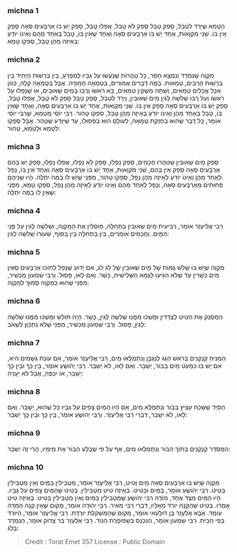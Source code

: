 
### michna 1
הַטָּמֵא שֶׁיָּרַד לִטְבֹּל, סָפֵק טָבַל סָפֵק לֹא טָבַל, אֲפִלּוּ טָבַל, סָפֵק יֶשׁ בּוֹ אַרְבָּעִים סְאָה סָפֵק אֵין בּוֹ. שְׁנֵי מִקְוָאוֹת, אֶחָד יֶשׁ בּוֹ אַרְבָּעִים סְאָה וְאֶחָד שֶׁאֵין בּוֹ, טָבַל בְּאַחַד מֵהֶם וְאֵינוֹ יוֹדֵעַ בְּאֵיזֶה מֵהֶן טָבַל, סְפֵקוֹ טָמֵא: 

### michna 2
מִקְוֶה שֶׁנִּמְדַּד וְנִמְצָא חָסֵר, כָּל טָהֳרוֹת שֶׁנַּעֲשׂוּ עַל גַּבָּיו לְמַפְרֵעַ, בֵּין בִּרְשׁוּת הַיָּחִיד בֵּין בִּרְשׁוּת הָרַבִּים, טְמֵאוֹת. בַּמֶּה דְבָרִים אֲמוּרִים, בְּטֻמְאָה חֲמוּרָה. אֲבָל בְּטֻמְאָה קַלָּה, כְּגוֹן אָכַל אֳכָלִים טְמֵאִים, וְשָׁתָה מַשְׁקִין טְמֵאִים, בָּא רֹאשׁוֹ וְרֻבּוֹ בְּמַיִם שְׁאוּבִים, אוֹ שֶׁנָּפְלוּ עַל רֹאשׁוֹ וְעַל רֻבּוֹ שְׁלשָׁה לֻגִּין מַיִם שְׁאוּבִין, וְיָרַד לִטְבֹּל, סָפֵק טָבַל סָפֵק לֹא טָבַל, אֲפִלּוּ טָבַל, סָפֵק יֶשׁ בּוֹ אַרְבָּעִים סְאָה סָפֵק אֵין בּוֹ. שְׁנֵי מִקְוָאוֹת, אֶחָד יֶשׁ בּוֹ אַרְבָּעִים סְאָה, וְאֶחָד שֶׁאֵין בּוֹ, טָבַל בְּאַחַד מֵהֶן וְאֵינוֹ יוֹדֵעַ בְּאֵיזֶה מֵהֶן טָבַל, סְפֵקוֹ טָהוֹר. רַבִּי יוֹסֵי מְטַמֵּא, שֶׁרַבִּי יוֹסֵי אוֹמֵר, כָּל דָּבָר שֶׁהוּא בְחֶזְקַת טֻמְאָה, לְעוֹלָם הוּא בִפְסוּלוֹ, עַד שֶׁיִּוָּדַע שֶׁטָּהַר. אֲבָל סְפֵקוֹ לִטָּמֵא וּלְטַמֵּא, טָהוֹר: 

### michna 3
סְפֵק מַיִם שְׁאוּבִין שֶׁטִּהֲרוּ חֲכָמִים, סָפֵק נָפְלוּ, סָפֵק לֹא נָפְלוּ, אֲפִלּוּ נָפְלוּ, סָפֵק יֶשׁ בָּהֶם אַרְבָּעִים סְאָה סָפֵק אֵין בָּהֶם, שְׁנֵי מִקְוָאוֹת, אֶחָד יֶשׁ בּוֹ אַרְבָּעִים סְאָה וְאֶחָד אֵין בּוֹ, נָפַל לְאַחַד מֵהֶן וְאֵינוֹ יוֹדֵעַ לְאֵיזֶה מֵהֶן נָפַל, סְפֵקוֹ טָהוֹר, מִפְּנֵי שֶׁיֶּשׁ לוֹ בַמֶּה יִתְלֶה. הָיוּ שְׁנֵיהֶם פְּחוּתִים מֵאַרְבָּעִים סְאָה, וְנָפַל לְאַחַד מֵהֶם וְאֵינוֹ יוֹדֵעַ לְאֵיזֶה מֵהֶן נָפַל, סְפֵקוֹ טָמֵא, מִפְּנֵי שֶׁאֵין לוֹ בַמֶּה יִתְלֶה: 

### michna 4
רַבִּי אֱלִיעֶזֶר אוֹמֵר, רְבִיעִית מַיִם שְׁאוּבִין בַּתְּחִלָּה, פּוֹסְלִין אֶת הַמִּקְוֶה, וּשְׁלשָׁה לֻגִּין עַל פְּנֵי הַמַּיִם. וַחֲכָמִים אוֹמְרִים, בֵּין בַּתְּחִלָּה בֵּין בַּסּוֹף, שִׁעוּרוֹ שְׁלשָׁה לֻגִּין: 

### michna 5
מִקְוֶה שֶׁיֶּשׁ בּוֹ שָׁלשׁ גֻּמּוֹת שֶׁל מַיִם שְׁאוּבִין שֶׁל לֹג לֹג, אִם יָדוּעַ שֶׁנָּפַל לְתוֹכוֹ אַרְבָּעִים סְאִין מַיִם כְּשֵׁרִין עַד שֶׁלֹּא הִגִּיעוּ לַגֻּמָּא הַשְּׁלִישִׁית, כָּשֵׁר. וְאִם לָאו, פָּסוּל. וְרַבִּי שִׁמְעוֹן מַכְשִׁיר, מִפְּנֵי שֶׁהוּא כְמִקְוֶה סָמוּךְ לְמִקְוֶה: 

### michna 6
הַמְסַנֵּק אֶת הַטִּיט לַצְּדָדִין וּמָשְׁכוּ מִמֶּנּוּ שְׁלשָׁה לֻגִּין, כָּשֵׁר. הָיָה תוֹלֵשׁ וּמָשְׁכוּ מִמֶּנּוּ שְׁלשָׁה לֻגִּין, פָּסוּל. וְרַבִּי שִׁמְעוֹן מַכְשִׁיר, מִפְּנֵי שֶׁלֹּא נִתְכַּוֵּן לִשְׁאֹב: 

### michna 7
הַמַּנִּיחַ קַנְקַנִּים בְּרֹאשׁ הַגַּג לְנַגְּבָן וְנִתְמַלְּאוּ מַיִם, רַבִּי אֱלִיעֶזֶר אוֹמֵר, אִם עוֹנַת גְּשָׁמִים הִיא, אִם יֶשׁ בּוֹ כִמְעַט מַיִם בַּבּוֹר, יְשַׁבֵּר. וְאִם לָאו, לֹא יְשַׁבֵּר. רַבִּי יְהוֹשֻׁעַ אוֹמֵר, בֵּין כָּךְ וּבֵין כָּךְ יְשַׁבֵּר, אוֹ יִכְפֶּה, אֲבָל לֹא יְעָרֶה: 

### michna 8
הַסַּיָּד שֶׁשָּׁכַח עָצִיץ בַּבּוֹר וְנִתְמַלֵּא מַיִם, אִם הָיוּ הַמַּיִם צָפִים עַל גַּבָּיו כָּל שֶׁהוּא, יְשַׁבֵּר. וְאִם לָאו, לֹא יְשַׁבֵּר, דִּבְרֵי רַבִּי אֱלִיעֶזֶר. וְרַבִּי יְהוֹשֻׁעַ אוֹמֵר, בֵּין כָּךְ וּבֵין כָּךְ יְשַׁבֵּר: 

### michna 9
הַמְסַדֵּר קַנְקַנִּים בְּתוֹךְ הַבּוֹר וְנִתְמַלְּאוּ מַיִם, אַף עַל פִּי שֶׁבָּלַע הַבּוֹר אֶת מֵימָיו, הֲרֵי זֶה יְשַׁבֵּר: 

### michna 10
מִקְוֶה שֶׁיֶּשׁ בּוֹ אַרְבָּעִים סְאָה מַיִם וָטִיט, רַבִּי אֱלִיעֶזֶר אוֹמֵר, מַטְבִּילִין בַּמַּיִם וְאֵין מַטְבִּילִין בַּטִּיט. רַבִּי יְהוֹשֻׁעַ אוֹמֵר, בַּמַּיִם וּבַטִּיט. בְּאֵיזֶה טִיט מַטְבִּילִין. בְּטִיט שֶׁהַמַּיִם צָפִים עַל גַּבָּיו. הָיוּ הַמַּיִם מִצַּד אֶחָד, מוֹדֶה רַבִּי יְהוֹשֻׁעַ שֶׁמַּטְבִּילִין בַּמַּיִם וְאֵין מַטְבִּילִין בַּטִּיט. בְּאֵיזֶה טִיט אָמְרוּ. בְּטִיט שֶׁהַקָּנֶה יוֹרֵד מֵאֵלָיו, דִּבְרֵי רַבִּי מֵאִיר. רַבִּי יְהוּדָה אוֹמֵר, מְקוֹם שֶׁאֵין קְנֵה הַמִּדָּה עוֹמֵד. אַבָּא אֶלְעָזָר בֶּן דּוֹלְעַאי אוֹמֵר, מְקוֹם שֶׁהַמִּשְׁקֹלֶת יוֹרֶדֶת. רַבִּי אֱלִיעֶזֶר אוֹמֵר, הַיּוֹרֵד בְּפִי חָבִית. רַבִּי שִׁמְעוֹן אוֹמֵר, הַנִּכְנָס בִּשְׁפוֹפֶרֶת הַנּוֹד. רַבִּי אֶלְעָזָר בַּר צָדוֹק אוֹמֵר, הַנִּמְדָּד בַּלֹּג: 

>Credit : Torat Emet 357
>License : Public Domain 